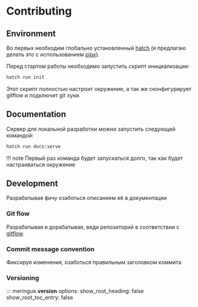 # Contributing


## Environment

Во первых необходим глобально установленный [hatch](https://hatch.pypa.io/) (я предлагаю делать это с использованием [pipx](https://github.com/pypa/pipx)).

Перед стартом работы необходимо запустить скрипт инициализации:

```bash
hatch run init
```

Этот скрипт полностью настроит окружение, а так же сконфигурирует gitflow и подключит git хуки.


## Documentation

Сервер для локальной разработки можно запустить следующей командой:

```bash
hatch run docs:serve
```

!!! note
	Первый раз команда будет запускаться долго, так как будет настраиваться окружение


## Development

Разрабатывая фичу озаботься описанием её в документации


### Git flow

Разрабатывая и дорабатывая, веди репозиторий в соответствии с [gitflow](https://github.com/petervanderdoes/gitflow-avh)


### Commit message convention

Фиксируя изменения, озаботься правильным заголовком коммита


### Versioning

::: meringue.__version__
    options:
      show_root_heading: false
      show_root_toc_entry: false
